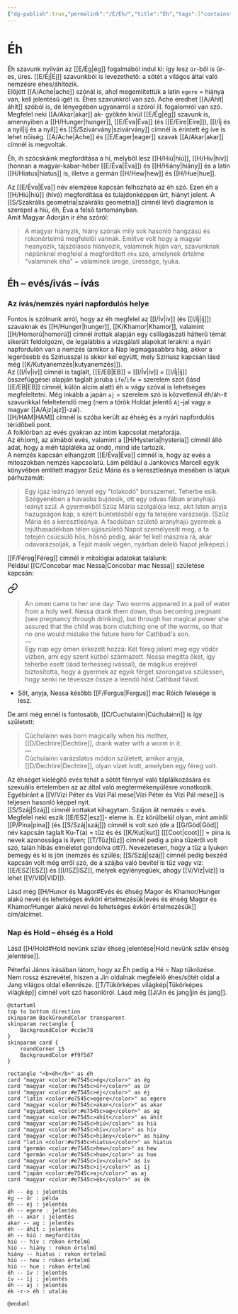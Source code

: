 ```yaml
---
{"dg-publish":true,"permalink":"/E/Éh/","title":"Éh","tags":["containstransclusions","Englishtexttranslated"],"created":"2024-11-06T16:20","updated":"2025-05-03T11:02"}
---
```



# Éh

Éh szavunk nyilván az [[E/Ég\|ég]] fogalmából indul ki: így lesz `űr`-ből is űr-es, üres. [[E/Éj\|Éj]] szavunkból is levezethető: a sötét a világos által való nemzésre éhes/áhítozik.  
Előjött [[A/Ache\|ache]] szónál is, ahol megemlítettük a latin `egere` = hiánya van, kell jelentésű igét is. Éhes szavunkról van szó. Ache eredhet [[A/Áhít\|áhít]] szóból is, de lényegében ugyanarról a szóról ill. fogalomról van szó.  
Megfelel neki [[A/Akar\|akar]] ak- gyökén kívül [[E/Ég\|ég]] szavunk is, amennyiben a [[H/Hunger\|hunger]], [[E/Éva\|Éva]] (és [[E/Eire\|Eire]]), [[I/Íj és a nyíl\|íj és a nyíl]] és [[S/Szivárvány\|szivárvány]] címnél is érintett ég íve is lehet nőiség. [[A/Ache\|Ache]] és [[E/Eager\|eager]] szavak [[A/Akar\|akar]] címnél is megvoltak.  

Éh, ih szócskáink megfordítása a hí, melyből lesz [[H/Hiú\|hiú]], [[H/Hív\|hív]] (honnan a magyar-kabar-héber [[E/Éva\|Éva]]) és [[H/Hiány\|hiány]] és a latin [[H/Hiatus\|hiatus]] is, illetve a germán [[H/Hew\|hew]] és [[H/Hue\|hue]].  

Az [[E/Éva\|Éva]] név elemzése kapcsán felhozható az éh szó. Ezen éh a [[H/Hiú\|hiú]] (hívó) megfordítása és tulajdonképpen űrt, hiányt jelent. A [[S/Szakrális geometria\|szakrális geometria]] címnél lévő diagramon is szerepel a hiú, éh, Éva a felső tartományban.  
Amit Magyar Adorján ír éha szóról:  
> A magyar hiányzik, hiány szónak mily sok hasonló hangzású és rokonértelmű megfelelői vannak. Említve volt hogy a magyar heanyozik, tájszólásos hiányozik, valaminek híján van, szavunknak népünknél megfelel a megfordított `éha` szó, amelynek értelme "valaminek éha" = valaminek ürege, üressége, lyuka.  

## Éh – evés/ivás – ívás

### Az ívás/nemzés nyári napfordulós helye

Fontos is szólnunk arról, hogy az éh megfelel az [[I/Ív\|ív]] (és [[I/Íj\|íj]]) szavaknak és [[H/Hunger\|hunger]], [[K/Khamor\|Khamor]], valamint [[H/Homorú\|homorú]] címnél írottak alapján egy csillagászati hátterű témát sikerült feldolgozni, de legalábbis a vizsgálati alapokat lerakni: a nyári napfordulón van a nemzés (amikor a Nap legmagasabbra hág, akkor a legerősebb és Szíriusszal is akkor kel együtt, mely Szíriusz kapcsán lásd még [[K/Kutyanemzés\|kutyanemzés]]).  
Az [[I/Ív\|ív]] címnél is taglalt, [[E/EB\|EB]] = [[I/Ív\|ív]] = [[I/Íj\|íj]] összefüggései alapján taglalt joruba `ìfẹ́`/`ife` = szerelem szót (lásd [[E/EB\|EB]] címnél, külön alcím alatt) éh ≈ vágy szóval is lehetséges megfeleltetni. Még inkább a japán `aj` = szerelem szó is közvetlenül éh/áh-ít szavunkkal feleltetendő meg (nem a török Holdat jelentő `Aj`-jal vagy a magyar [[A/Ajz\|ajz]]-zal).  
[[H/HAM\|HAM]] címnél is szóba került az éhség és a nyári napfordulós téridőbeli pont.  
A folklórban az evés gyakran az intim kapcsolat metaforája.  
Az éh(om), az almából evés, valamint a [[H/Hysteria\|hysteria]] címnél álló adat, hogy a méh tápláléka az ondó, mind ide tartozik.  
A nemzés kapcsán elhangzott [[E/Éva\|Éva]] címnél is, hogy az evés a mítoszokban nemzés kapcsolatú. Lám például a Jankovics Marcell egyik könyvében említett magyar Szűz Mária és a keresztleánya mesében is látjuk párhuzamát:  
> Egy igaz leányzó lenyel egy "tolakodó" borsszemet. Teherbe esik. Szégyenében a havasba bujdosik, ott egy odvas fában aranyhajú leányt szül. A gyermekből Szűz Mária szolgálója lesz, akit Isten anyja hazugságon kap, s ezért büntetésből egy fa tetejére varázsolja. (Szűz Mária és a keresztleánya. A faodúban születő aranyhajú gyermek a tejúthasadékban télen újjászülető Napot személyesíti meg, a fa tetején csücsülő hős, hősnő pedig, akár fel kell másznia rá, akár odavarázsolják, a Tejút másik végén, nyárban delelő Napot jelképezi.)  

[[F/Féreg\|Féreg]] címnél ír mitológiai adatokat találunk:  
Például [[C/Concobar mac Nessa\|Concobar mac Nessa]] születése kapcsán:  

<div class="transclusion internal-embed is-loaded"><a class="markdown-embed-link" href="/C/Concobar mac Nessa/#fb75s" aria-label="Open link"><svg xmlns="http://www.w3.org/2000/svg" width="24" height="24" viewBox="0 0 24 24" fill="none" stroke="currentColor" stroke-width="2" stroke-linecap="round" stroke-linejoin="round" class="svg-icon lucide-link"><path d="M10 13a5 5 0 0 0 7.54.54l3-3a5 5 0 0 0-7.07-7.07l-1.72 1.71"></path><path d="M14 11a5 5 0 0 0-7.54-.54l-3 3a5 5 0 0 0 7.07 7.07l1.71-1.71"></path></svg></a><div class="markdown-embed">



> An omen came to her one day: Two worms appeared in a pail of water from a holy well. Nessa drank them down, thus becoming pregnant (see pregnancy through drinking), but through her magical power she assured that the child was born clutching one of the worms, so that no one would mistake the future hero for Cathbad's son.  
> —  
> Egy nap egy ómen érkezett hozzá: Két féreg jelent meg egy vödör vízben, ami egy szent kútból származott. Nessa megitta őket, így teherbe esett (lásd terhesség ivással), de mágikus erejével biztosította, hogy a gyermek az egyik férget szorongatva szülessen, hogy senki ne tévessze össze a leendő hőst Cathbad fiával.  


</div></div>

- Sőt, anyja, Nessa később [[F/Fergus\|Fergus]] mac Róich felesége is lesz.

De ami még ennél is fontosabb, [[C/Cuchulainn\|Cúchulainn]] is így született:  
> Cúchulainn was born magically when his mother, [[D/Dechtire\|Dechtire]], drank water with a worm in it.  
> —  
> Cúchulainn varázslatos módon született, amikor anyja, [[D/Dechtire\|Dechtire]], olyan vizet ivott, amelyben egy féreg volt.  

Az éhséget kielégítő evés tehát a sötét fénnyel való táplálkozására és szexuális értelemben az az által való megtermékenyülésre vonatkozik.  
Egyébiránt a [[V/Vízi Péter és Vízi Pál mese\|Vízi Péter és Vízi Pál mese]] is teljesen hasonló képpel nyit.  
[[S/Száj\|Száj]] címnél írottakat kihagytam. Szájon át nemzés = evés.  
Megfelel neki eszik [[E/ESZ\|esz]]- eleme is. Ez körülbelül olyan, mint amiről [[P/Pina\|pina]] (és [[S/Száj\|száj]]) címnél is volt szó (de a [[G/Göd\|Göd]] név kapcsán taglalt Ku-T(a) = tűz és és [[K/Kut\|kut]] \[[[Coot\|coot]]\] = pina is nevek azonossága is ilyen; [[T/Tűz\|tűz]] címnél pedig a pina tüzéről volt szó, talán hibás elméletet gondolva ott?). Nevezetesen, hogy a tűz a lyukon bemegy és ki is jön (nemzés és szülés; [[S/Száj\|száj]] címnél pedig beszéd kapcsán volt még erről szó, de a szájba való bevitel is tűz vagy víz: [[E/ESZ\|ESZ]] és [[I/ISZ\|ISZ]], melyek egylényegűek, ahogy [[V/Víz\|víz]] is lehet [[V/VID\|VID]]).  

Lásd még [[H/Hunor és Magor#Evés és éhség Magor és Khamor/Hunger alakú nevei és lehetséges évköri értelmezésük\|evés és éhség Magor és Khamor/Hunger alakú nevei és lehetséges évköri értelmezésük]] cím/alcímet.  

### Nap és Hold – éhség és a Hold

Lásd [[H/Hold#Hold nevünk szláv éhség jelentése\|Hold nevünk szláv éhség jelentése]].  

Péterfai János írásában látom, hogy az Éh pedig a Hé = Nap tükrözése. Nem rossz észrevétel, hiszen a Jin oldalnak megfelelő éhes/sötét oldal a Jang világos oldal ellenrésze. [[T/Tükörképes világkép\|Tükörképes világkép]] címnél volt szó hasonlóról. Lásd még [[J/Jin és jang\|jin és jang]].  

```plantuml-svg
@startuml
top to bottom direction
skinparam BackGroundColor transparent
skinparam rectangle {
    BackgroundColor #ccbe78
}
skinparam card {
    roundCorner 15
    BackgroundColor #f9f5d7
}

rectangle "<b>éh</b>" as éh
card "magyar <color:#e7545c>ég</color>" as ég
card "magyar <color:#e7545c>űr</color>" as űr
card "magyar <color:#e7545c>éj</color>" as éj
card "latin <color:#e7545c>egere</color>" as egere
card "magyar <color:#e7545c>akar</color>" as akar
card "egyiptomi <color:#e7545c>ag</color>" as ag
card "magyar <color:#e7545c>áhít</color>" as áhít
card "magyar <color:#e7545c>hiú</color>" as hiú
card "magyar <color:#e7545c>hív</color>" as hív
card "magyar <color:#e7545c>hiány</color>" as hiány
card "latin <color:#e7545c>hiatus</color>" as hiatus
card "germán <color:#e7545c>hew</color>" as hew
card "germán <color:#e7545c>hue</color>" as hue
card "magyar <color:#e7545c>ív</color>" as ív
card "magyar <color:#e7545c>íj</color>" as íj
card "japán <color:#e7545c>aj</color>" as aj
card "magyar <color:#e7545c>ék</color>" as ék

éh -- ég : jelentés
ég -- űr : példa
éh -- éj : jelentés
éh -- egere : jelentés
éh -- akar : jelentés
akar -- ag : jelentés
éh -- áhít : jelentés
éh -- hiú : megfordítás
hiú -- hív : rokon értelmű
hiú -- hiány : rokon értelmű
hiány -- hiatus : rokon értelmű
hiú -- hew : rokon értelmű
hiú -- hue : rokon értelmű
éh -- ív : jelentés
ív -- íj : jelentés
éh -- aj : jelentés
ék -r-> éh : utalás

@enduml
```